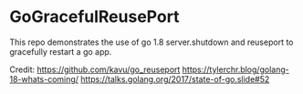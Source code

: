 # GoGracefulReusePort
This repo demonstrates the use of go 1.8 server.shutdown and reuseport to gracefully restart a go app.

Credit:
https://github.com/kavu/go_reuseport
https://tylerchr.blog/golang-18-whats-coming/
https://talks.golang.org/2017/state-of-go.slide#52
